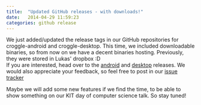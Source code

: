 ```yaml
---
title:  "Updated GitHub releases - with downloads!"
date:   2014-04-29 11:59:23
categories: github release
---
```


We just added/updated the release tags in our GitHub repositories for croggle-android and croggle-desktop.
This time, we included downloadable binaries, so from now on we have a decent binaries hosting.
Previously, they were stored in Lukas' dropbox :D  
If you are interested, head over to the [android][android] and [desktop][desktop] releases.
We would also appreciate your feedback, so feel free to post in our [issue tracker][issues]

Maybe we will add some new features if we find the time, to be able to show something on our KIT day of computer science talk.
So stay tuned!

[android]: https://github.com/TeamCroggle/croggle-android/releases/tag/v1.0
[desktop]: https://github.com/TeamCroggle/croggle-desktop/releases/tag/1.0
[issues]: https://github.com/TeamCroggle/croggle-base/issues
